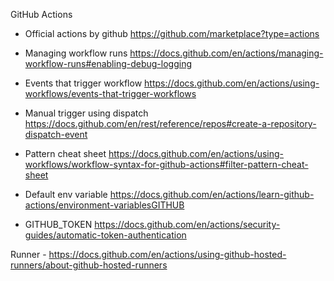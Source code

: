 GitHub Actions
 - Official actions by github
   https://github.com/marketplace?type=actions
 - Managing workflow runs
   https://docs.github.com/en/actions/managing-workflow-runs#enabling-debug-logging
 - Events that trigger workflow
   https://docs.github.com/en/actions/using-workflows/events-that-trigger-workflows
 - Manual trigger using dispatch
   https://docs.github.com/en/rest/reference/repos#create-a-repository-dispatch-event
 - Pattern cheat sheet
   https://docs.github.com/en/actions/using-workflows/workflow-syntax-for-github-actions#filter-pattern-cheat-sheet
-  Default env variable 
   https://docs.github.com/en/actions/learn-github-actions/environment-variablesGITHUB
   
-  GITHUB_TOKEN https://docs.github.com/en/actions/security-guides/automatic-token-authentication

Runner - https://docs.github.com/en/actions/using-github-hosted-runners/about-github-hosted-runners